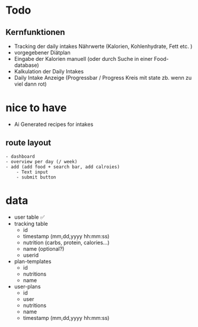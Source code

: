 # Todo

## Kernfunktionen
* Tracking der daily intakes Nährwerte (Kalorien, Kohlenhydrate, Fett etc. )
* vorgegebener Diätplan 
* Eingabe der Kalorien manuell (oder durch Suche in einer Food-database)
* Kalkulation der Daily Intakes 
* Daily Intake Anzeige (Progressbar / Progress Kreis mit state zb. wenn zu viel dann rot)

# nice to have
* Ai Generated recipes for intakes

## route layout

```
- dashboard 
- overview per day (/ week)
- add (add food + search bar, add calroies)
    - Text input
    - submit button
```

# data

* user table ✅
* tracking table
    * id
    * timestamp (mm,dd,yyyy hh:mm:ss)
    * nutrition (carbs, protein, calories...)
    * name (optional?)
    * userid 
* plan-templates
    * id
    * nutritions
    * name 
* user-plans
    * id
    * user
    * nutritions
    * name 
    * timestamp (mm,dd,yyyy hh:mm:ss)




